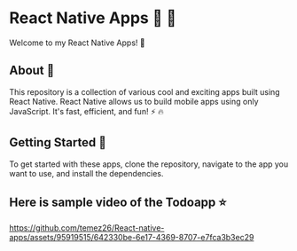 # React Native Apps :iphone: :rocket:

Welcome to my React Native Apps! :tada:

## About :memo:

This repository is a collection of various cool and exciting apps built using React Native. React Native allows us to build mobile apps using only JavaScript. It's fast, efficient, and fun! :zap: :fire:

## Getting Started :runner:

To get started with these apps, clone the repository, navigate to the app you want to use, and install the dependencies.

## Here is sample video of the Todoapp ⭐













https://github.com/temez26/React-native-apps/assets/95919515/642330be-6e17-4369-8707-e7fca3b3ec29

